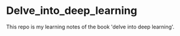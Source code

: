 # Delve_into_deep_learning
 
This repo is my learning notes of the book 'delve into deep learning'.
